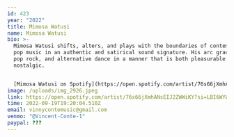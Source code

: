 ```yaml
---
id: 423
year: "2022"
title: Mimosa Watusi
name: Mimosa Watusi
bio: >-
  Mimosa Watusi shifts, alters, and plays with the boundaries of contemporary
  pop music in an authentic and satirical sound signature. His arc graces punk,
  pop rock, and alternative dance in a manner that is both pleasurable and
  nostalgic.


  [M﻿imosa Watusi on Spotify](https://open.spotify.com/artist/76s66jXmhANsEIJ2ZWWiKY?si=LBI6WYWERvKMwcrbOKORCg)
image: /uploads/img_2926.jpeg
link: https://open.spotify.com/artist/76s66jXmhANsEIJ2ZWWiKY?si=LBI6WYWERvKMwcrbOKORCg
time: 2022-09-19T19:20:04.510Z
email: vinnycontemusic@gmail.com
venmo: "@Vincent-Conte-1"
paypal: ???
---
```


